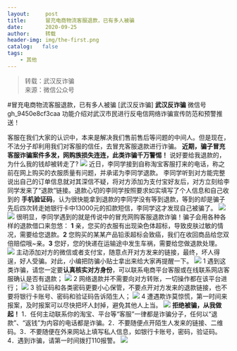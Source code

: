 ```yaml
---
layout:     post
title:      冒充电商物流客服退款，已有多人被骗
date:       2020-09-25
author:     转载
header-img: img/the-first.png
catalog:   false
tags:
    - 其他
---
```


<blockquote><p>转载：武汉反诈骗<br>
来源：微信公众号</p></blockquote>

#冒充电商物流客服退款，已有多人被骗
[武汉反诈骗]
**武汉反诈骗**
微信号gh_9450e8cf3caa
功能介绍对武汉市民进行反电信网络诈骗宣传防范和预警推送！

客服在我们大家的认识中，本来是解决我们售前售后等问题的中间人。但是现在，不法分子却利用我们对客服的信任，去冒充客服退款进行诈骗。
**近期，骗子冒充客服诈骗案件多发，网购族损失连连，此类诈骗千万警惕！**
说好要给我退款的，为什么我的钱却被转走了?
![]({{site.baseurl}}/postimg/Yb8nnmrufwmJl06maRWtBqs6MYtORV3xycN9lQc5Hk7jUfalgW1qszyMhoa2d1GsZrtVaouznj0TC53hrGOV6w.gif)
近日，李同学接到自称淘宝客服打来的电话，称之前在网上购买的衣服质量有问题，并承诺为李同学退款。
李同学听到对方能完整说出自己的订单信息就对其深信不疑，将对方添加为支付宝好友后，对方立刻给李同学发来了“退款”链接。退款心切的李同学按照要求如实填写了个人信息和自己收到的
**手机验证码**，认为很快能拿到退款的李同学没有等到退款，等到的却是骗子先后四次转走她银行卡中13000元的扣款短信，李同学这才发现自己被骗了。
![]({{site.baseurl}}/postimg/Yb8nnmrufwmJl06maRWtBqs6MYtORV3xg43lzGapIm6TKaWsibZic3dKhrx7iaaskxVIcAGN5WSM0wfDVUvmR8Vuw.gif)
![]({{site.baseurl}}/postimg/Yb8nnmrufwmJl06maRWtBqs6MYtORV3x0EfEZPs9O5tp49Hnhic3pnctNSEoy6aVkYnxaL7AbpbJ9RK2HkyDn0A.png)
很明显，李同学遇到的就是传说中的冒充网购客服退款诈骗！骗子会用各种各样的退款借口来忽悠：
**1**
亲，您买的衣服有出现染色体超标，导致皮肤过敏的情况，需要给您退款。**2**
您购买的某某产品铅汞超标会致癌，我们在收回商品给您双倍赔偿哦~亲。**3**
您好，您的快递在运输途中发生车祸，需要给您做退款处理。
![]({{site.baseurl}}/postimg/Yb8nnmrufwmJl06maRWtBqs6MYtORV3xt8mAQqqblANuY4rNSdtP3PLjp69cW4hNibZLmnYBh2XGKb9ycdj6vRQ.jpeg)
主动添加对方的微信或者支付宝，随意点开对方发来的链接，最终，坏人得逞，好人受骗。对此，小编把防骗小贴士拿出来给大家再提醒一下。
![]({{site.baseurl}}/postimg/Yb8nnmrufwmJl06maRWtBqs6MYtORV3xzGzKAeWCvCkMzAO9atbtia7G2z7iaPtIm13T7FvrRGyJdYEpMSWjiaZGA.png)
1
遇到这类诈骗，请您一定要**认真核实对方身份**，可以联系电商平台客服或在线联系网店客服确认是否有退款；
![]({{site.baseurl}}/postimg/Yb8nnmrufwmJl06maRWtBqs6MYtORV3xv6VCE5anrrKff3FhcKQ8kSzLaKcVylkZZm8kNYpy6gaNgHSOeA0GRg.jpeg)
2
网络退款并不需要向对方转账，一切操作都在该平台进行；
![]({{site.baseurl}}/postimg/Yb8nnmrufwmJl06maRWtBqs6MYtORV3xia30NrgIOF5aEUY6FHnWGbDc3cP6o31FgfCtTaS5dicoaOSOR9d6ksnw.jpeg)
3
验证码和各类密码更要小心保管，不要点开对方发来的退款链接，也不要将银行卡账号、密码和验证码告诉陌生人；
![]({{site.baseurl}}/postimg/Yb8nnmrufwmJl06maRWtBqs6MYtORV3xnCpx5aNlv0o4YxmhMw4ocGpWgMkNQmiao4l5NjxCeRWy0n2x2WtkdEA.jpeg)
4
遭遇欺诈莫惊慌，第一时间来报案，及时报案可以尽快把坏人封掉，避免其他人上当。
![]({{site.baseurl}}/postimg/FHZ7bNowEThff91kjWchbUH1HicXriaIVPpygtX70Uv8Flda8cYhKWNgEmBtnzOUxdB11Kftoj6437dhkeXaRicwA.gif)
**拒绝被骗，从我做起！**
1．任何主动联系你的淘宝、平台等“客服”一律都是诈骗分子，任何以“退款”、“返钱”为内容的电话都是诈骗。2．不要随便点开陌生人发来的链接、二维码。3．不要随便在外来网站上填写私人信息，如银行卡账号，密码，验证码。4．遇到诈骗，请第一时间拨打110报警。
![]({{site.baseurl}}/postimg/8wBAcE4t1v5ibibQndGEsDaqibbiaVk8iaP6tIE6SpibGUrYRaLYGvsclicOSVBy8KfYfohFbQXlaUYFHDGwPGKJKoRSw.jpeg)
